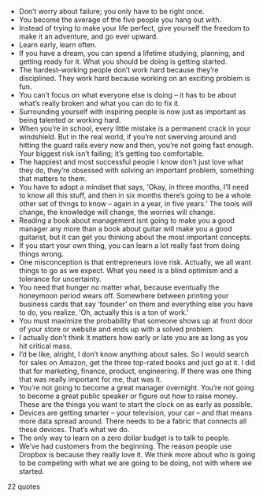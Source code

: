  - Don’t worry about failure; you only have to be right once.
 - You become the average of the five people you hang out with.
 - Instead of trying to make your life perfect, give yourself the freedom to make it an adventure, and go ever upward.
 - Learn early, learn often.
 - If you have a dream, you can spend a lifetime studying, planning, and getting ready for it. What you should be doing is getting started.
 - The hardest-working people don’t work hard because they’re disciplined. They work hard because working on an exciting problem is fun.
 - You can’t focus on what everyone else is doing – it has to be about what’s really broken and what you can do to fix it.
 - Surrounding yourself with inspiring people is now just as important as being talented or working hard.
 - When you’re in school, every little mistake is a permanent crack in your windshield. But in the real world, if you’re not swerving around and hitting the guard rails every now and then, you’re not going fast enough. Your biggest risk isn’t failing; it’s getting too comfortable.
 - The happiest and most successful people I know don’t just love what they do, they’re obsessed with solving an important problem, something that matters to them.
 - You have to adopt a mindset that says, ‘Okay, in three months, I’ll need to know all this stuff, and then in six months there’s going to be a whole other set of things to know – again in a year, in five years.’ The tools will change, the knowledge will change, the worries will change.
 - Reading a book about management isnt going to make you a good manager any more than a book about guitar will make you a good guitarist, but it can get you thinking about the most important concepts.
 - If you start your own thing, you can learn a lot really fast from doing things wrong.
 - One misconception is that entrepreneurs love risk. Actually, we all want things to go as we expect. What you need is a blind optimism and a tolerance for uncertainty.
 - You need that hunger no matter what, because eventually the honeymoon period wears off. Somewhere between printing your business cards that say ‘founder’ on them and everything else you have to do, you realize, ‘Oh, actually this is a ton of work.’
 - You must maximize the probability that someone shows up at front door of your store or website and ends up with a solved problem.
 - I actually don’t think it matters how early or late you are as long as you hit critical mass.
 - I’d be like, alright, I don’t know anything about sales. So I would search for sales on Amazon, get the three top-rated books and just go at it. I did that for marketing, finance, product, engineering. If there was one thing that was really important for me, that was it.
 - You’re not going to become a great manager overnight. You’re not going to become a great public speaker or figure out how to raise money. These are the things you want to start the clock on as early as possible.
 - Devices are getting smarter – your television, your car – and that means more data spread around. There needs to be a fabric that connects all these devices. That’s what we do.
 - The only way to learn on a zero dollar budget is to talk to people.
 - We’ve had customers from the beginning. The reason people use Dropbox is because they really love it. We think more about who is going to be competing with what we are going to be doing, not with where we started.

22 quotes